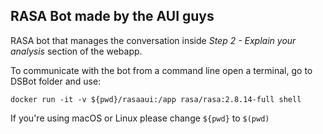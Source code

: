 ## RASA Bot made by the AUI guys

RASA bot that manages the conversation inside _Step 2 - Explain your analysis_ section of the webapp.

To communicate with the bot from a command line open a terminal, go to DSBot folder and use:
```
docker run -it -v ${pwd}/rasaaui:/app rasa/rasa:2.8.14-full shell
```
If you're using macOS or Linux please change ```${pwd}``` to ```$(pwd)```